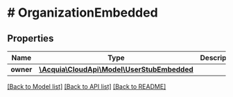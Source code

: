 # # OrganizationEmbedded

## Properties

Name | Type | Description | Notes
------------ | ------------- | ------------- | -------------
**owner** | [**\Acquia\CloudApi\Model\UserStubEmbedded**](UserStubEmbedded.md) |  | [optional]

[[Back to Model list]](../../README.md#models) [[Back to API list]](../../README.md#endpoints) [[Back to README]](../../README.md)
